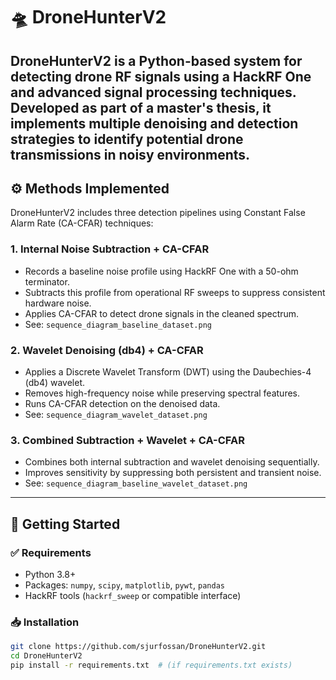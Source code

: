 # 🛸 DroneHunterV2

**DroneHunterV2** is a Python-based system for detecting drone RF signals using a HackRF One and advanced signal processing techniques. Developed as part of a master's thesis, it implements multiple denoising and detection strategies to identify potential drone transmissions in noisy environments.
---

## ⚙️ Methods Implemented

DroneHunterV2 includes three detection pipelines using Constant False Alarm Rate (CA-CFAR) techniques:

### 1. Internal Noise Subtraction + CA-CFAR
- Records a baseline noise profile using HackRF One with a 50-ohm terminator.
- Subtracts this profile from operational RF sweeps to suppress consistent hardware noise.
- Applies CA-CFAR to detect drone signals in the cleaned spectrum.
- See: `sequence_diagram_baseline_dataset.png`

### 2. Wavelet Denoising (db4) + CA-CFAR
- Applies a Discrete Wavelet Transform (DWT) using the Daubechies-4 (db4) wavelet.
- Removes high-frequency noise while preserving spectral features.
- Runs CA-CFAR detection on the denoised data.
- See: `sequence_diagram_wavelet_dataset.png`

### 3. Combined Subtraction + Wavelet + CA-CFAR
- Combines both internal subtraction and wavelet denoising sequentially.
- Improves sensitivity by suppressing both persistent and transient noise.
- See: `sequence_diagram_baseline_wavelet_dataset.png`

---

## 🚀 Getting Started

### ✅ Requirements

- Python 3.8+
- Packages: `numpy`, `scipy`, `matplotlib`, `pywt`, `pandas`
- HackRF tools (`hackrf_sweep` or compatible interface)

### 📥 Installation

```bash
git clone https://github.com/sjurfossan/DroneHunterV2.git
cd DroneHunterV2
pip install -r requirements.txt  # (if requirements.txt exists)

